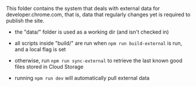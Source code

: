 This folder contains the system that deals with external data for developer.chrome.com, that is, data that regularly changes yet is required to publish the site.

- the "data/" folder is used as a working dir (and isn't checked in)

- all scripts inside "build/" are run when `npm run build-external` is run, and a local flag is set

- otherwise, run `npm run sync-external` to retrieve the last known good files stored in Cloud Storage

- running `npm run dev` will automatically pull external data
